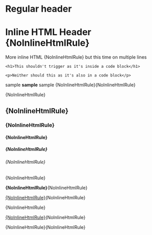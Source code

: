 # Regular header

<h1>Inline HTML Header {NoInlineHtmlRule}</h1>

<p>More inline HTML {NoInlineHtmlRule}
but this time on multiple lines
</p>

    <h1>This shouldn't trigger as it's inside a code block</h1>

```text
<p>Neither should this as it's also in a code block</p>
```

sample <b>sample</b> sample {NoInlineHtmlRule}{NoInlineHtmlRule}

<a /> {NoInlineHtmlRule}

<h2>{NoInlineHtmlRule}</h2>

<h3>{NoInlineHtmlRule}</h3>

<h4>{NoInlineHtmlRule}</h4>

<h5>{NoInlineHtmlRule}</h5>

<h6>{NoInlineHtmlRule}</h6>

<p>{NoInlineHtmlRule}</p>

<b>{NoInlineHtmlRule}</b>{NoInlineHtmlRule}

<u>{NoInlineHtmlRule}</u>{NoInlineHtmlRule}

{NoInlineHtmlRule} <br />

<a href="https://localhost.com/">{NoInlineHtmlRule}</a>{NoInlineHtmlRule}

<strikethrough>{NoInlineHtmlRule}</strikethrough>{NoInlineHtmlRule}
